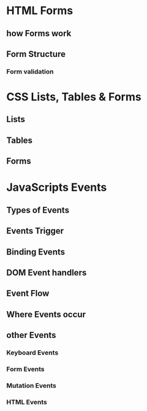 # HTML Forms

## how Forms work
 
## Form Structure

### Form validation 


# CSS Lists, Tables & Forms


## Lists

## Tables

## Forms


# JavaScripts Events

## Types of Events


## Events Trigger 

## Binding Events

## DOM Event handlers

## Event Flow 


## Where Events occur


## other Events
### Keyboard Events

### Form Events

### Mutation Events

### HTML Events

